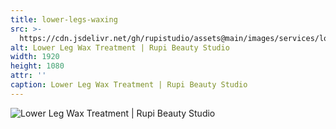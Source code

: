 ```yaml
---
title: lower-legs-waxing
src: >-
  https://cdn.jsdelivr.net/gh/rupistudio/assets@main/images/services/lower-legs-waxing.webp
alt: Lower Leg Wax Treatment | Rupi Beauty Studio
width: 1920
height: 1080
attr: ''
caption: Lower Leg Wax Treatment | Rupi Beauty Studio
---
```


![Lower Leg Wax Treatment | Rupi Beauty Studio](https://cdn.jsdelivr.net/gh/rupistudio/assets@main/images/services/lower-legs-waxing.webp "Lower Leg Wax Treatment | Rupi Beauty Studio")
